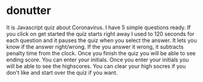 # donutter
It is Javascript quiz about Coronavirus.
I have 5 simple questions ready.
If you click on get started the quiz starts right away
I used to 120 seconds for each question and it pauses the quiz when you select the answer.
It lets you know if the answer right/wrong.
If the you answer it wrong, it subtracts penalty time from the clock.
Once you finish the quiz you will be able to see ending score.
You can enter your initials.
Once you enter your initials you will be able to see the highscores.
You can clear your high socres if you don't like and start over the quiz if you want.

